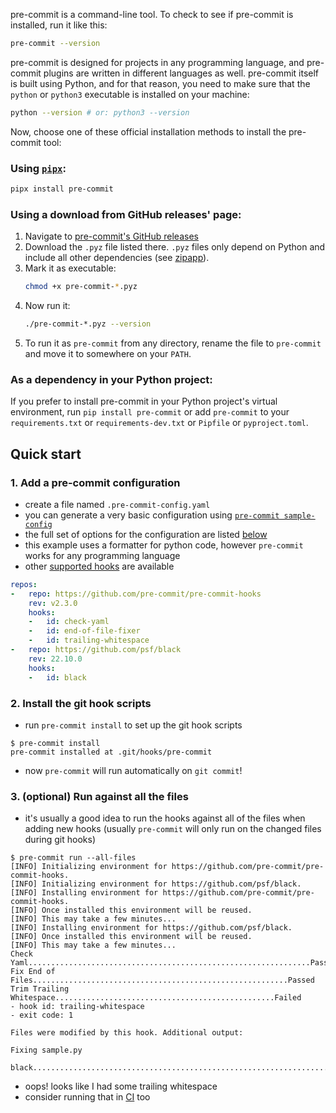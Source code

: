 pre-commit is a command-line tool. To check to see if pre-commit is installed,
run it like this:

```bash
pre-commit --version
```

pre-commit is designed for projects in any programming language, and pre-commit
plugins are written in different languages as well. pre-commit itself is built
using Python, and for that reason, you need to make sure that the `python` or
`python3` executable is installed on your machine:

```bash
python --version # or: python3 --version
```

Now, choose one of these official installation methods to install the
pre-commit tool:

### Using [`pipx`](https://pipx.pypa.io/stable/):

```bash
pipx install pre-commit
```

### Using a download from GitHub releases' page:

1. Navigate to [pre-commit's GitHub releases][github releases]
2. Download the `.pyz` file listed there. `.pyz` files only depend on
    Python and include all other dependencies (see [zipapp]).
3. Mark it as executable:
    ```bash
    chmod +x pre-commit-*.pyz
    ```
4. Now run it:
    ```bash
    ./pre-commit-*.pyz --version
    ```
5. To run it as `pre-commit` from any directory, rename the file to
   `pre-commit` and move it to somewhere on your `PATH`.

### As a dependency in your Python project:

If you prefer to install pre-commit in your Python project's virtual
environment, run `pip install pre-commit` or add `pre-commit` to your
`requirements.txt` or `requirements-dev.txt` or `Pipfile` or `pyproject.toml`.


[zipapp]: https://docs.python.org/3/library/zipapp.html
[github releases]: https://github.com/pre-commit/pre-commit/releases

## Quick start

### 1. Add a pre-commit configuration

- create a file named `.pre-commit-config.yaml`
- you can generate a very basic configuration using
  [`pre-commit sample-config`](#pre-commit-sample-config)
- the full set of options for the configuration are listed [below](#plugins)
- this example uses a formatter for python code, however `pre-commit` works for
  any programming language
- other [supported hooks](hooks.html) are available

```yaml
repos:
-   repo: https://github.com/pre-commit/pre-commit-hooks
    rev: v2.3.0
    hooks:
    -   id: check-yaml
    -   id: end-of-file-fixer
    -   id: trailing-whitespace
-   repo: https://github.com/psf/black
    rev: 22.10.0
    hooks:
    -   id: black
```

### 2. Install the git hook scripts

- run `pre-commit install` to set up the git hook scripts

```console
$ pre-commit install
pre-commit installed at .git/hooks/pre-commit
```

- now `pre-commit` will run automatically on `git commit`!

### 3. (optional) Run against all the files

- it's usually a good idea to run the hooks against all of the files when adding
  new hooks (usually `pre-commit` will only run on the changed files during
  git hooks)

```pre-commit
$ pre-commit run --all-files
[INFO] Initializing environment for https://github.com/pre-commit/pre-commit-hooks.
[INFO] Initializing environment for https://github.com/psf/black.
[INFO] Installing environment for https://github.com/pre-commit/pre-commit-hooks.
[INFO] Once installed this environment will be reused.
[INFO] This may take a few minutes...
[INFO] Installing environment for https://github.com/psf/black.
[INFO] Once installed this environment will be reused.
[INFO] This may take a few minutes...
Check Yaml...............................................................Passed
Fix End of Files.........................................................Passed
Trim Trailing Whitespace.................................................Failed
- hook id: trailing-whitespace
- exit code: 1

Files were modified by this hook. Additional output:

Fixing sample.py

black....................................................................Passed
```

- oops! looks like I had some trailing whitespace
- consider running that in [CI](#usage-in-continuous-integration) too
